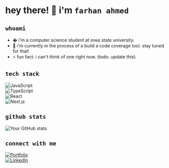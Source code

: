 # hey there! 👋 i'm `farhan ahmed`

## `whoami`
- � i'm a computer science student at iowa state university.
- 🌱 i'm currently in the process of a build a code coverage tool. stay tuned for that!
- ⚡ fun fact: i can't think of one right now. (todo: update this)

## `tech stack`
![JavaScript](https://img.shields.io/badge/-JavaScript-F7DF1E?style=flat-rounded&logo=javascript&logoColor=black)  
![TypeScript](https://img.shields.io/badge/-TypeScript-3178C6?style=flat-rounded&logo=typescript&logoColor=white)  
![React](https://img.shields.io/badge/-React-61DAFB?style=flat-rounded&logo=react&logoColor=black)  
![Next.js](https://img.shields.io/badge/-Next.js-000000?style=flat-rounded&logo=next.js&logoColor=white)

## `github stats`
![Your GitHub stats](https://github-readme-stats.vercel.app/api?username=farhan-ahmed1&show_icons=true&theme=dark)

## `connect with me`
[![Portfolio](https://img.shields.io/badge/-Portfolio-000000?style=flat-rounded&logo=react&logoColor=white)](https://farhan-ahmed.com/)  
[![LinkedIn](https://img.shields.io/badge/-LinkedIn-0077B5?style=flat-rounded&logo=linkedin&logoColor=white)](https://www.linkedin.com/in/farhan-m-ahmed/)